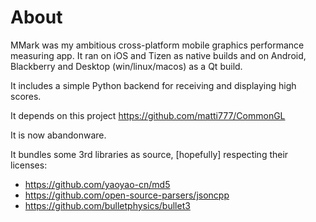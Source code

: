 # About

MMark was my ambitious cross-platform mobile graphics performance measuring app. It ran on iOS and Tizen as native builds and on Android, Blackberry and Desktop (win/linux/macos) as a Qt build.

It includes a simple Python backend for receiving and displaying high scores.

It depends on this project https://github.com/matti777/CommonGL

It is now abandonware.

It bundles some 3rd libraries as source, [hopefully] respecting their licenses:

* https://github.com/yaoyao-cn/md5
* https://github.com/open-source-parsers/jsoncpp
* https://github.com/bulletphysics/bullet3
